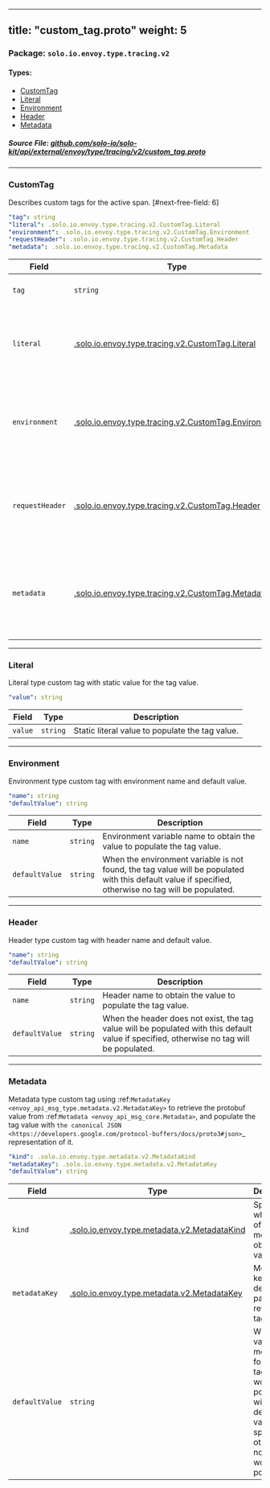 
---
title: "custom_tag.proto"
weight: 5
---

<!-- Code generated by solo-kit. DO NOT EDIT. -->


### Package: `solo.io.envoy.type.tracing.v2` 
#### Types:


- [CustomTag](#customtag)
- [Literal](#literal)
- [Environment](#environment)
- [Header](#header)
- [Metadata](#metadata)
  



##### Source File: [github.com/solo-io/solo-kit/api/external/envoy/type/tracing/v2/custom_tag.proto](https://github.com/solo-io/solo-kit/blob/master/api/external/envoy/type/tracing/v2/custom_tag.proto)





---
### CustomTag

 
Describes custom tags for the active span.
[#next-free-field: 6]

```yaml
"tag": string
"literal": .solo.io.envoy.type.tracing.v2.CustomTag.Literal
"environment": .solo.io.envoy.type.tracing.v2.CustomTag.Environment
"requestHeader": .solo.io.envoy.type.tracing.v2.CustomTag.Header
"metadata": .solo.io.envoy.type.tracing.v2.CustomTag.Metadata

```

| Field | Type | Description |
| ----- | ---- | ----------- | 
| `tag` | `string` | Used to populate the tag name. |
| `literal` | [.solo.io.envoy.type.tracing.v2.CustomTag.Literal](../custom_tag.proto.sk/#literal) | A literal custom tag. Only one of `literal`, `environment`, or `metadata` can be set. |
| `environment` | [.solo.io.envoy.type.tracing.v2.CustomTag.Environment](../custom_tag.proto.sk/#environment) | An environment custom tag. Only one of `environment`, `literal`, or `metadata` can be set. |
| `requestHeader` | [.solo.io.envoy.type.tracing.v2.CustomTag.Header](../custom_tag.proto.sk/#header) | A request header custom tag. Only one of `requestHeader`, `literal`, or `metadata` can be set. |
| `metadata` | [.solo.io.envoy.type.tracing.v2.CustomTag.Metadata](../custom_tag.proto.sk/#metadata) | A custom tag to obtain tag value from the metadata. Only one of `metadata`, `literal`, or `requestHeader` can be set. |




---
### Literal

 
Literal type custom tag with static value for the tag value.

```yaml
"value": string

```

| Field | Type | Description |
| ----- | ---- | ----------- | 
| `value` | `string` | Static literal value to populate the tag value. |




---
### Environment

 
Environment type custom tag with environment name and default value.

```yaml
"name": string
"defaultValue": string

```

| Field | Type | Description |
| ----- | ---- | ----------- | 
| `name` | `string` | Environment variable name to obtain the value to populate the tag value. |
| `defaultValue` | `string` | When the environment variable is not found, the tag value will be populated with this default value if specified, otherwise no tag will be populated. |




---
### Header

 
Header type custom tag with header name and default value.

```yaml
"name": string
"defaultValue": string

```

| Field | Type | Description |
| ----- | ---- | ----------- | 
| `name` | `string` | Header name to obtain the value to populate the tag value. |
| `defaultValue` | `string` | When the header does not exist, the tag value will be populated with this default value if specified, otherwise no tag will be populated. |




---
### Metadata

 
Metadata type custom tag using
:ref:`MetadataKey <envoy_api_msg_type.metadata.v2.MetadataKey>` to retrieve the protobuf value
from :ref:`Metadata <envoy_api_msg_core.Metadata>`, and populate the tag value with
`the canonical JSON <https://developers.google.com/protocol-buffers/docs/proto3#json>`_
representation of it.

```yaml
"kind": .solo.io.envoy.type.metadata.v2.MetadataKind
"metadataKey": .solo.io.envoy.type.metadata.v2.MetadataKey
"defaultValue": string

```

| Field | Type | Description |
| ----- | ---- | ----------- | 
| `kind` | [.solo.io.envoy.type.metadata.v2.MetadataKind](../../../metadata/v2/metadata.proto.sk/#metadatakind) | Specify what kind of metadata to obtain tag value from. |
| `metadataKey` | [.solo.io.envoy.type.metadata.v2.MetadataKey](../../../metadata/v2/metadata.proto.sk/#metadatakey) | Metadata key to define the path to retrieve the tag value. |
| `defaultValue` | `string` | When no valid metadata is found, the tag value would be populated with this default value if specified, otherwise no tag would be populated. |





<!-- Start of HubSpot Embed Code -->
<script type="text/javascript" id="hs-script-loader" async defer src="//js.hs-scripts.com/5130874.js"></script>
<!-- End of HubSpot Embed Code -->
